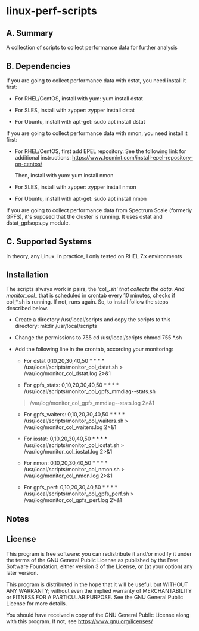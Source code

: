 # linux-perf-scripts

## A. Summary

A collection of scripts to collect performance data for further analysis

## B. Dependencies

If you are going to collect performance data with dstat, you need install it
first:

- For RHEL/CentOS, install with yum:
  yum install dstat

- For SLES, install with zypper:
  zypper install dstat

- For Ubuntu, install with apt-get:
  sudo apt install dstat


If you are going to collect performance data with nmon, you need install it
first:

- For RHEL/CentOS, first add EPEL repository. See the following link for
  additional instructions:
  https://www.tecmint.com/install-epel-repository-on-centos/

  Then, install with yum:
  yum install nmon

- For SLES, install with zypper:
  zypper install nmon

- For Ubuntu, install with apt-get:
  sudo apt install nmon

If you are going to collect performance data from Spectrum Scale (formerly
GPFS), it's suposed that the cluster is running. It uses dstat and 
dstat_gpfsops.py module.

## C. Supported Systems

In theory, any Linux. In practice, I only tested on RHEL 7.x environments

## Installation

The scripts always work in pairs, the 'col_*.sh' that collects the data. And
monitor_col_* that is scheduled in crontab every 10 minutes, checks if col_*.sh
is running. If not, runs again. So, to install follow the steps described
below.

- Create a directory /usr/local/scripts and copy the scripts to this directory:
  mkdir /usr/local/scripts

- Change the permissions to 755
  cd /usr/local/scripts
  chmod 755 *.sh

- Add the following line in the crontab, according your monitoring:
  - For dstat
  0,10,20,30,40,50 * * * * /usr/local/scripts/monitor_col_dstat.sh >
  /var/log/monitor_col_dstat.log 2>&1

  - For gpfs_stats:
  0,10,20,30,40,50 * * * * /usr/local/scripts/monitor_col_gpfs_mmdiag--stats.sh
  > /var/log/monitor_col_gpfs_mmdiag--stats.log 2>&1

  - For gpfs_waiters:
  0,10,20,30,40,50 * * * * /usr/local/scripts/monitor_col_waiters.sh >
  /var/log/monitor_col_waiters.log 2>&1

  - For iostat:
  0,10,20,30,40,50 * * * * /usr/local/scripts/monitor_col_iostat.sh >
  /var/log/monitor_col_iostat.log 2>&1

  - For nmon:
  0,10,20,30,40,50 * * * * /usr/local/scripts/monitor_col_nmon.sh >
  /var/log/monitor_col_nmon.log 2>&1

  - For gpfs_perf:
  0,10,20,30,40,50 * * * * /usr/local/scripts/monitor_col_gpfs_perf.sh >
  /var/log/monitor_col_gpfs_perf.log 2>&1


## Notes

## License

This program is free software: you can redistribute it and/or modify
it under the terms of the GNU General Public License as published by
the Free Software Foundation, either version 3 of the License, or
(at your option) any later version.

This program is distributed in the hope that it will be useful,
but WITHOUT ANY WARRANTY; without even the implied warranty of
MERCHANTABILITY or FITNESS FOR A PARTICULAR PURPOSE.  See the
GNU General Public License for more details.

You should have received a copy of the GNU General Public License
along with this program.  If not, see <https://www.gnu.org/licenses/>
